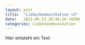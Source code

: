 ```yaml
---
layout: post
title:  "Liebeskommunikation <3"
date:   2021-06-13 20:46:20 +0200
categories: Liebeskommunikation
---
```

Hier entsteht ein Text
